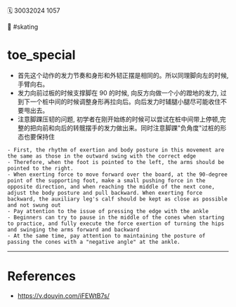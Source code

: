 ️🗓️ 30032024 1057

📎 #skating

# toe_special

- 首先这个动作的发力节奏和身形和外韧正摆是相同的。所以同理脚向左的时候,手臂向右。
- 发力向前过板的时候支撑脚在 90 的时候, 向反方向做一个小的蹬地的发力, 过到下一个桩中间的时候调整身形再拉向后。向后发力时辅腿小腿尽可能收住不要甩出去。
- 注意脚踝压韧的问题, 初学者在刚开始练的时候可以尝试在桩中间带上停顿,完整的把向前和向后的转髋摆手的发力做出来。同时注意脚踝"负角度"过桩的形态也要保持住

```ad-info
- First, the rhythm of exertion and body posture in this movement are the same as those in the outward swing with the correct edge
- Therefore, when the foot is pointed to the left, the arms should be pointed to the right.
- When exerting force to move forward over the board, at the 90-degree point of the supporting foot, make a small pushing force in the opposite direction, and when reaching the middle of the next cone, adjust the body posture and pull backward. When exerting force backward, the auxiliary leg's calf should be kept as close as possible and not swung out
- Pay attention to the issue of pressing the edge with the ankle
- Beginners can try to pause in the middle of the cones when starting to practice, and fully execute the force exertion of turning the hips and swinging the arms forward and backward
- At the same time, pay attention to maintaining the posture of passing the cones with a "negative angle" at the ankle.

```

---

# References

- https://v.douyin.com/iFEWtB7s/
